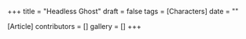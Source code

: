 +++
title = "Headless Ghost"
draft = false
tags = [Characters]
date = ""

[Article]
contributors = []
gallery = []
+++